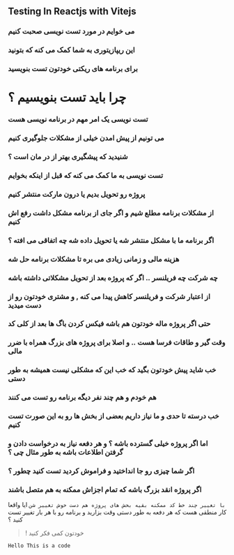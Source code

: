 ## Testing In Reactjs with Vitejs

### می خوایم در مورد تست نویسی صحبت کنیم

### این ریپازیتوری به شما کمک می کنه که بتونید

### برای برنامه های ریکتی خودتون تست بنویسید

# چرا باید تست بنویسیم ؟

### تست نویسی یک امر مهم در برنامه نویسی هست

### می تونیم از پیش امدن خیلی از مشکلات جلوگیری کنیم

### شنیدید که پیشگیری بهتر از در مان است ؟

### تست نویسی به ما کمک می کنه که قبل از اینکه بخوایم

### پروژه رو تحویل بدیم یا درون مارکت منتشر کنیم

### از مشکلات برنامه مطلع شیم و اگر جای از برنامه مشکل داشت رفع اش کنیم

### اگر برنامه ما با مشکل منتشر شه یا تحویل داده شه چه اتفاقی می افته ؟

### هزینه مالی و زمانی زیادی می بره تا مشکلات برنامه حل شه

### چه شرکت چه فریلنسر .. اگر که پروژه بعد از تحویل مشکلاتی داشته باشه

### از اعتبار شرکت و فریلنسر کاهش پیدا می کنه , و مشتری خودتون رو از دست میدید

### حتی اگر پروژه ماله خودتون هم باشه فیکس کردن باگ ها بعد از کلی کد

### وقت گیر و طاقات فرسا هست .. و اصلا برای پروژه های بزرگ همراه با ضرر مالی

### خب شاید پیش خودتون بگید که خب این که مشکلی نیست همیشه به طور دستی

### هم خودم و هم چند نفر دیگه برنامه رو تست می کنند

### خب درسته تا حدی و ما نیاز داریم بعضی از بخش ها رو به این صورت تست کنیم

### اما اگر پروژه خیلی گسترده باشه ؟ و هر دفعه نیاز به درخواست دادن و گرفتن اطلاعات باشه به طور مثال چی ؟

### اگر شما چیزی رو جا انداختید و فراموش کردید تست کنید چطور ؟

### اگر پروژه انقد بزرگ باشه که تمام اجزاش ممکنه به هم متصل باشند

`با تغییر چند خط کد ممکنه بقیه بخش های پروژه هم دست خوش تغییر شن`
ایا واقعا کار منطقی هست که هر دفعه به طور دستی وقت بزارید و برنامه رو با هر بار تغییر تست کنید ؟

> ! خودتون کمی فکر کنید

`Hello This is a code`
